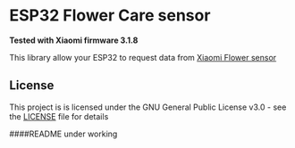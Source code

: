 # ESP32 Flower Care sensor
**Tested with Xiaomi firmware 3.1.8**

This library allow your ESP32 to request data from [Xiaomi Flower sensor](http://www.huahuacaocao.com/product)

## License

This project is  is licensed under the GNU General Public License v3.0 - see the [LICENSE](LICENSE) file for details

####README under working